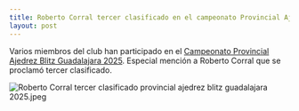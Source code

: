 ```yaml
---
title: Roberto Corral tercer clasificado en el campeonato Provincial Ajedrez Blitz Guadalajara 2025
layout: post
---
```


Varios miembros del club han participado en el [Campeonato Provincial Ajedrez Blitz Guadalajara 2025](https://info64.org/cto-ajedrez-blitz-individual-absoluto-femenino-y-veteranos-guadalajara-2025/standings). Especial mención a Roberto Corral que se proclamó tercer clasificado. 

![Roberto Corral tercer clasificado provincial ajedrez blitz guadalajara 2025.jpeg](https://images.squarespace-cdn.com/content/v1/67b0d626453bb93952945592/55eb63d3-c379-4bd3-893f-4c7ca83624be/whatsapp+image+2025-04-05+at+22.55.48+%287%29.jpeg?format=1500w)
